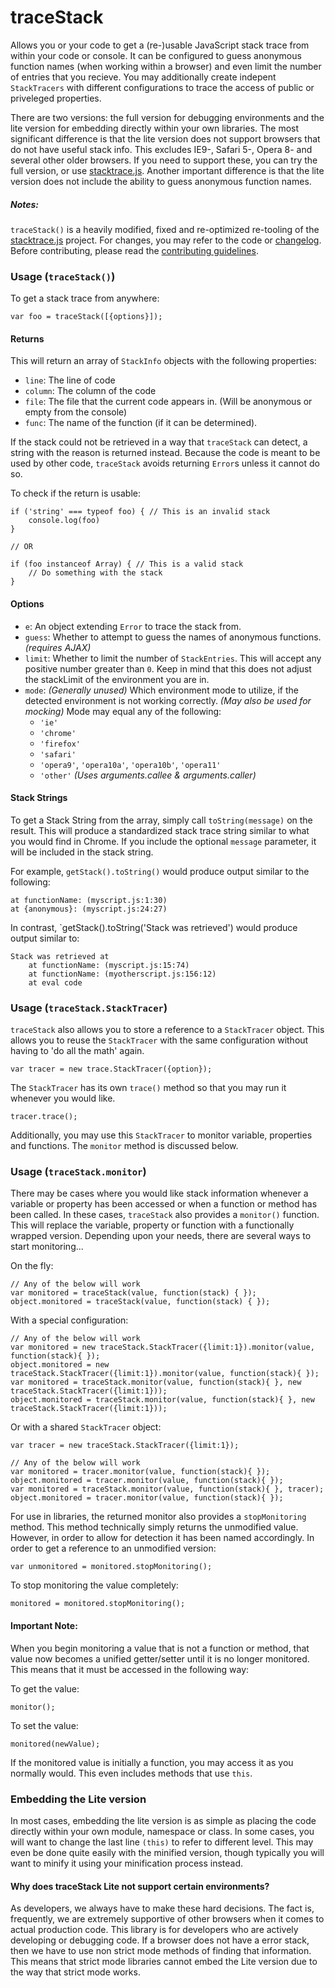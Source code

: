 traceStack
=============

Allows you or your code to get a (re-)usable JavaScript stack trace from within your code or console. It can be configured to guess anonymous function names (when working within a browser) and even limit the number of entries that you recieve. You may additionally create indepent `StackTracers` with different configurations to trace the access of public or priveleged properties.

There are two versions: the full version for debugging environments and the lite version for embedding directly within your own libraries. The most significant difference is that the lite version does not support browsers that do not have useful stack info. This excludes IE9-, Safari 5-, Opera 8- and several other older browsers. If you need to support these, you can try the full version, or use [stacktrace.js][1]. Another important difference is that the lite version does not include the ability to guess anonymous function names.

##### Notes:

`traceStack()` is a heavily modified, fixed and re-optimized re-tooling of the [stacktrace.js][1] project. For changes, you may refer to the code or [changelog][2]. Before contributing, please read the [contributing guidelines][3].

### Usage (`traceStack()`)

To get a stack trace from anywhere:

    var foo = traceStack([{options}]);
    
#### Returns

This will return an array of `StackInfo` objects with the following properties:

* `line`: The line of code
* `column`: The column of the code
* `file`: The file that the current code appears in. (Will be anonymous or empty from the console)
* `func`: The name of the function (if it can be determined).

If the stack could not be retrieved in a way that `traceStack` can detect, a string with the reason is returned instead. Because the code is meant to be used by other code, `traceStack` avoids returning `Error`s unless it cannot do so.

To check if the return is usable:

    if ('string' === typeof foo) { // This is an invalid stack
        console.log(foo)
    }
    
    // OR
    
    if (foo instanceof Array) { // This is a valid stack
        // Do something with the stack
    }

#### Options

* `e`: An object extending `Error` to trace the stack from.
* `guess`: Whether to attempt to guess the names of anonymous functions. *(requires AJAX)*
* `limit`: Whether to limit the number of `StackEntries`. This will accept any positive number greater than `0`. Keep in mind that this does not adjust the stackLimit of the environment you are in.
* `mode`: *(Generally unused)* Which environment mode to utilize, if the detected environment is not working correctly. *(May also be used for mocking)* Mode may equal any of the following:
  * `'ie'`
  * `'chrome'`
  * `'firefox'`
  * `'safari'`
  * `'opera9'`, `'opera10a'`, `'opera10b'`, `'opera11'`
  * `'other'` *(Uses arguments.callee & arguments.caller)*
    
#### Stack Strings

To get a Stack String from the array, simply call `toString(message)` on the result. This will produce a standardized stack trace string similar to what you would find in Chrome. If you include the optional `message` parameter, it will be included in the stack string.

For example, `getStack().toString()` would produce output similar to the following:

    at functionName: (myscript.js:1:30)
	at {anonymous}: (myscript.js:24:27)

In contrast, `getStack().toString('Stack was retrieved') would produce output similar to:

    Stack was retrieved at
	    at functionName: (myscript.js:15:74)
		at functionName: (myotherscript.js:156:12)
		at eval code

### Usage (`traceStack.StackTracer`)

`traceStack` also allows you to store a reference to a `StackTracer` object. This allows you to reuse the `StackTracer` with the same configuration without having to 'do all the math' again.

    var tracer = new trace.StackTracer({option});

The `StackTracer` has its own `trace()` method so that you may run it whenever you would like.

    tracer.trace();

Additionally, you may use this `StackTracer` to monitor variable, properties and functions. The `monitor` method is discussed below.

### Usage (`traceStack.monitor`)

There may be cases where you would like stack information whenever a variable or property has been accessed or when a function or method has been called. In these cases, `traceStack` also provides a `monitor()` function. This will replace the variable, property or function with a functionally wrapped version. Depending upon your needs, there are several ways to start monitoring...

On the fly:

    // Any of the below will work
    var monitored = traceStack(value, function(stack) { });
    object.monitored = traceStack(value, function(stack) { });

With a special configuration:

    // Any of the below will work
    var monitored = new traceStack.StackTracer({limit:1}).monitor(value, function(stack){ });
    object.monitored = new traceStack.StackTracer({limit:1}).monitor(value, function(stack){ });
    var monitored = traceStack.monitor(value, function(stack){ }, new traceStack.StackTracer({limit:1}));
    object.monitored = traceStack.monitor(value, function(stack){ }, new traceStack.StackTracer({limit:1}));

Or with a shared `StackTracer` object:

    var tracer = new traceStack.StackTracer({limit:1});

    // Any of the below will work
    var monitored = tracer.monitor(value, function(stack){ });
    object.monitored = tracer.monitor(value, function(stack){ });
    var monitored = traceStack.monitor(value, function(stack){ }, tracer);
    object.monitored = tracer.monitor(value, function(stack){ });

For use in libraries, the returned monitor also provides a `stopMonitoring` method. This method technically simply returns the unmodified value. However, in order to allow for detection it has been named accordingly. In order to get a reference to an unmodified version:

    var unmonitored = monitored.stopMonitoring();

To stop monitoring the value completely:

    monitored = monitored.stopMonitoring();

#### Important Note:

When you begin monitoring a value that is not a function or method, that value now becomes a unified getter/setter until it is no longer monitored. This means that it must be accessed in the following way:

To get the value:

    monitor();

To set the value:

    monitored(newValue);

If the monitored value is initially a function, you may access it as you normally would. This even includes methods that use `this`.
### Embedding the Lite version

In most cases, embedding the lite version is as simple as placing the code directly within your own module, namespace or class. In some cases, you will want to change the last line `(this)` to refer to different level. This may even be done quite easily with the minified version, though typically you will want to minify it using your minification process instead.

#### Why does traceStack Lite not support certain environments?

As developers, we always have to make these hard decisions. The fact is, frequently, we are extremely supportive of other browsers when it comes to actual production code. This library is for developers who are actively developing or debugging code. If a browser does not have a error stack, then we have to use non strict mode methods of finding that information. This means that strict mode libraries cannot embed the Lite version due to the way that strict mode works.

[1]: https://github.com/eriwen/javascript-stacktrace
[2]: https://github.com/FuzzicalLogic/traceStack/blob/master/CHANGELOG.md
[3]: https://github.com/FuzzicalLogic/traceStack/blob/master/CONTRIBUTING.md